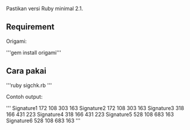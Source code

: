 Pastikan versi Ruby minimal 2.1.

## Requirement

Origami:

'''gem install origami'''

## Cara pakai

'''ruby sigchk.rb <nama-file-pdf>'''

Contoh output:

'''
Signature1 172 108 303 163
Signature2 172 108 303 163
Signature3 318 166 431 223
Signature4 318 166 431 223
Signature5 528 108 683 163
Signature6 528 108 683 163
'''
